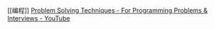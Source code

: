 [[编程]]
[Problem Solving Techniques - For Programming Problems & Interviews - YouTube](https://www.youtube.com/watch?v=r4TgqWbKRtA)